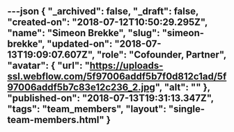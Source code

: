 ---json
{
  "_archived": false,
  "_draft": false,
  "created-on": "2018-07-12T10:50:29.295Z",
  "name": "Simeon Brekke",
  "slug": "simeon-brekke",
  "updated-on": "2018-07-13T19:09:07.607Z",
  "role": "Cofounder, Partner",
  "avatar": {
    "url": "https://uploads-ssl.webflow.com/5f97006addf5b7f0d812c1ad/5f97006addf5b7c83e12c236_2.jpg",
    "alt": ""
  },
  "published-on": "2018-07-13T19:31:13.347Z",
  "tags": "team_members",
  "layout": "single-team-members.html"
}
---


